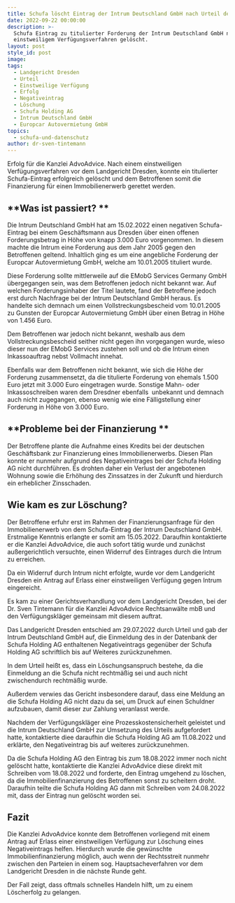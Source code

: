 ```yaml
---
title: Schufa löscht Eintrag der Intrum Deutschland GmbH nach Urteil des LG Dresden
date: 2022-09-22 00:00:00
description: >-
  Schufa Eintrag zu titulierter Forderung der Intrum Deutschland GmbH nach
  einstweiligem Verfügungsverfahren gelöscht.
layout: post
style_id: post
image:
tags:
  - Landgericht Dresden
  - Urteil
  - Einstweilige Verfügung
  - Erfolg
  - Negativeintrag
  - Löschung
  - Schufa Holding AG
  - Intrum Deutschland GmbH
  - Europcar Autovermietung GmbH
topics:
  - schufa-und-datenschutz
author: dr-sven-tintemann
---
```

Erfolg für die Kanzlei AdvoAdvice. Nach einem einstweiligen Verfügungsverfahren vor dem Landgericht Dresden, konnte ein titulierter Schufa-Eintrag erfolgreich gelöscht und dem Betroffenen somit die Finanzierung für einen Immobilienerwerb gerettet werden. &nbsp;

## **Was ist passiert? **

Die Intrum Deutschland GmbH hat am 15.02.2022 einen negativen Schufa-Eintrag bei einem Geschäftsmann aus Dresden über einen offenen Forderungsbetrag in Höhe von knapp 3.000 Euro vorgenommen. In diesem machte die Intrum eine Forderung aus dem Jahr 2005 gegen den Betroffenen geltend. Inhaltlich ging es um eine angebliche Forderung der Europcar Autovermietung GmbH, welche am 10.01.2005 tituliert wurde.

Diese Forderung sollte mittlerweile auf die EMobG Services Germany GmbH übergegangen sein, was dem Betroffenen jedoch nicht bekannt war. Auf welchen Forderungsinhaber der Titel lautete, fand der Betroffene jedoch erst durch Nachfrage bei der Intrum Deutschland GmbH heraus. Es handelte sich demnach um einen Vollstreckungsbescheid vom 10.01.2005 zu Gunsten der Europcar Autovermietung GmbH über einen Betrag in Höhe von 1.456 Euro.

Dem Betroffenen war jedoch nicht bekannt, weshalb aus dem Vollstreckungsbescheid seither nicht gegen ihn vorgegangen wurde, wieso dieser nun der EMobG Services zustehen soll und ob die Intrum einen Inkassoauftrag nebst Vollmacht innehat.

Ebenfalls war dem Betroffenen nicht bekannt, wie sich die Höhe der Forderung zusammensetzt, da die titulierte Forderung von ehemals 1.500 Euro jetzt mit 3.000 Euro eingetragen wurde. Sonstige Mahn- oder Inkassoschreiben waren dem Dresdner ebenfalls &nbsp;unbekannt und demnach auch nicht zugegangen, ebenso wenig wie eine Fälligstellung einer Forderung in Höhe von 3.000 Euro.

## **Probleme bei der Finanzierung **

Der Betroffene plante die Aufnahme eines Kredits bei der deutschen Geschäftsbank zur Finanzierung eines Immobilienerwerbs. Diesen Plan konnte er nunmehr aufgrund des Negativeintrages bei der Schufa Holding AG nicht durchführen. Es drohten daher ein Verlust der angebotenen Wohnung sowie die Erhöhung des Zinssatzes in der Zukunft und hierdurch ein erheblicher Zinsschaden.

## **Wie kam es zur Löschung?**

Der Betroffene erfuhr erst im Rahmen der Finanzierungsanfrage für den Immobilienerwerb von dem Schufa-Eintrag der Intrum Deutschland GmbH. Erstmalige Kenntnis erlangte er somit am 15.05.2022. Daraufhin kontaktierte er die Kanzlei AdvoAdvice, die auch sofort tätig wurde und zunächst au&szlig;ergerichtlich versuchte, einen Widerruf des Eintrages durch die Intrum zu erreichen.

Da ein Widerruf durch Intrum nicht erfolgte, wurde vor dem Landgericht Dresden ein Antrag auf Erlass einer einstweiligen Verfügung gegen Intrum eingereicht.

Es kam zu einer Gerichtsverhandlung vor dem Landgericht Dresden, bei der Dr. Sven Tintemann für die Kanzlei AdvoAdvice Rechtsanwälte mbB und den Verfügungskläger gemeinsam mit diesem auftrat.

Das Landgericht Dresden entschied am 29.07.2022 durch Urteil und gab der Intrum Deutschland GmbH auf, die Einmeldung des in der Datenbank der Schufa Holding AG enthaltenen Negativeintrags gegenüber der Schufa Holding AG schriftlich bis auf Weiteres zurückzunehmen.

In dem Urteil hei&szlig;t es, dass ein Löschungsanspruch bestehe, da die Einmeldung an die Schufa nicht rechtmä&szlig;ig sei und auch nicht zwischendurch rechtmä&szlig;ig wurde.

Au&szlig;erdem verwies das Gericht insbesondere darauf, dass eine Meldung an die Schufa Holding AG nicht dazu da sei, um Druck auf einen Schuldner aufzubauen, damit dieser zur Zahlung veranlasst werde.

Nachdem der Verfügungskläger eine Prozesskostensicherheit geleistet und die Intrum Deutschland GmbH zur Umsetzung des Urteils aufgefordert hatte, kontaktierte diee daraufhin die Schufa Holding AG am 11.08.2022 und erklärte, den Negativeintrag bis auf weiteres zurückzunehmen.

Da die Schufa Holding AG den Eintrag bis zum 18.08.2022 immer noch nicht gelöscht hatte, kontaktierte die Kanzlei AdvoAdvice diese direkt mit Schreiben vom 18.08.2022 und forderte, den Eintrag umgehend zu löschen, da die Immobilienfinanzierung des Betroffenen sonst zu scheitern droht. Daraufhin teilte die Schufa Holding AG dann mit Schreiben vom 24.08.2022 mit, dass der Eintrag nun gelöscht worden sei.

## **Fazit**

Die Kanzlei AdvoAdvice konnte dem Betroffenen vorliegend mit einem Antrag auf Erlass einer einstweiligen Verfügung zur Löschung eines Negativeintrags helfen. Hierdurch wurde die gewünschte Immobilienfinanzierung möglich, auch wenn der Rechtsstreit nunmehr zwischen den Parteien in einem sog. Hauptsacheverfahren vor dem Landgericht Dresden in die nächste Runde geht.

Der Fall zeigt, dass oftmals schnelles Handeln hilft, um zu einem Löscherfolg zu gelangen.

&nbsp;